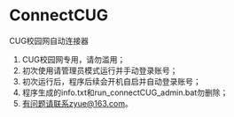 # ConnectCUG
CUG校园网自动连接器
1. CUG校园网专用，请勿滥用；
2. 初次使用请管理员模式运行并手动登录账号；
3. 初次运行后，程序后续会开机自启并自动登录账号；
4. 程序生成的info.txt和run_connectCUG_admin.bat勿删除；
5. 有问题请联系zyue@163.com。

